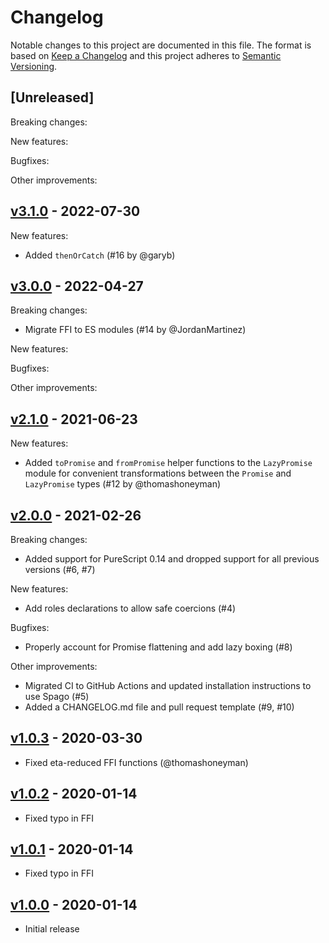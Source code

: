 # Changelog

Notable changes to this project are documented in this file. The format is based on [Keep a Changelog](https://keepachangelog.com/en/1.0.0/) and this project adheres to [Semantic Versioning](https://semver.org/spec/v2.0.0.html).

## [Unreleased]

Breaking changes:

New features:

Bugfixes:

Other improvements:

## [v3.1.0](https://github.com/purescript-web/purescript-web-promise/releases/tag/v3.0.0) - 2022-07-30

New features:
- Added `thenOrCatch` (#16 by @garyb)

## [v3.0.0](https://github.com/purescript-web/purescript-web-promise/releases/tag/v3.0.0) - 2022-04-27

Breaking changes:
- Migrate FFI to ES modules (#14 by @JordanMartinez)

New features:

Bugfixes:

Other improvements:

## [v2.1.0](https://github.com/purescript-web/purescript-web-promise/releases/tag/v2.1.0) - 2021-06-23

New features:
- Added `toPromise` and `fromPromise` helper functions to the `LazyPromise` module for convenient transformations between the `Promise` and `LazyPromise` types (#12 by @thomashoneyman)

## [v2.0.0](https://github.com/purescript-web/purescript-web-promise/releases/tag/v2.0.0) - 2021-02-26

Breaking changes:
- Added support for PureScript 0.14 and dropped support for all previous versions (#6, #7)

New features:
- Add roles declarations to allow safe coercions (#4)

Bugfixes:
- Properly account for Promise flattening and add lazy boxing (#8)

Other improvements:
- Migrated CI to GitHub Actions and updated installation instructions to use Spago (#5)
- Added a CHANGELOG.md file and pull request template (#9, #10)

## [v1.0.3](https://github.com/purescript-web/purescript-web-promise/releases/tag/v1.0.3) - 2020-03-30

- Fixed eta-reduced FFI functions (@thomashoneyman)

## [v1.0.2](https://github.com/purescript-web/purescript-web-promise/releases/tag/v1.0.2) - 2020-01-14

- Fixed typo in FFI

## [v1.0.1](https://github.com/purescript-web/purescript-web-promise/releases/tag/v1.0.1) - 2020-01-14

- Fixed typo in FFI

## [v1.0.0](https://github.com/purescript-web/purescript-web-promise/releases/tag/v1.0.0) - 2020-01-14

- Initial release
